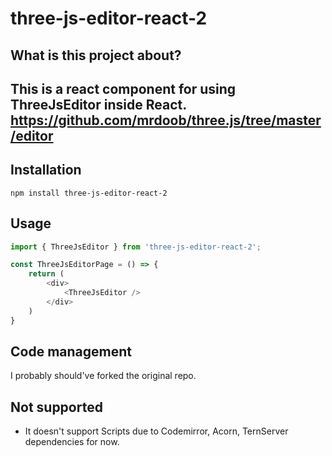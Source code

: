 # three-js-editor-react-2
## What is this project about?
#### 
This is a react component for using ThreeJsEditor inside React.
https://github.com/mrdoob/three.js/tree/master/editor
-----------------------------------------------------------------------------------------------------------------------

## Installation
```npm install three-js-editor-react-2```

## Usage
```js
import { ThreeJsEditor } from 'three-js-editor-react-2';

const ThreeJsEditorPage = () => {
    return (
        <div>
            <ThreeJsEditor />
        </div>
    )
}
```

## Code management
I probably should've forked the original repo.

## Not supported
* It doesn't support Scripts due to Codemirror, Acorn, TernServer dependencies for now.